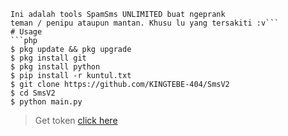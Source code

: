 ```
Ini adalah tools SpamSms UNLIMITED buat ngeprank 
teman / penipu ataupun mantan. Khusu lu yang tersakiti :v```
# Usage
```php
$ pkg update && pkg upgrade
$ pkg install git
$ pkg install python
$ pip install -r kuntul.txt
$ git clone https://github.com/KINGTEBE-404/SmsV2
$ cd SmsV2
$ python main.py
```
> Get token [click here](https://cutt.ly/qkbgcCN)
